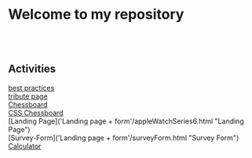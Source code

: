 # Welcome to my repository
<br><br>
## Activities

[best practices](Day1BestPractice.html "Best Practices")
<br>
[tribute page](tributePage/index.html "Tribute Page")
<br>
[Chessboard](Chessboard/chessBoard.html "Chessboard")
<br>
[CSS Chessboard](Chessboard/chessGrid.html "CSS Grid Chessboard")
<br>
[Landing Page]('Landing page + form'/appleWatchSeries6.html "Landing Page")
<br>
[Survey-Form]('Landing page + form'/surveyForm.html "Survey Form")
<br>
[Calculator](Calculator/calculator.html "Calculator")
